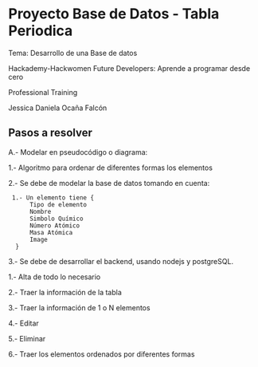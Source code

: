 # Proyecto Base de Datos - Tabla Periodica
Tema: Desarrollo de una Base de datos

Hackademy-Hackwomen
Future Developers: Aprende a programar desde cero

Professional Training

Jessica Daniela Ocaña Falcón

## Pasos a resolver

A.- Modelar en pseudocódigo o diagrama:
  
  1.- Algoritmo para ordenar de diferentes formas los elementos
   
   2.- Se debe de modelar la base de datos tomando en cuenta:
     
     1.- Un elemento tiene {
          Tipo de elemento
          Nombre
          Simbolo Químico
          Número Atómico
          Masa Atómica
          Image
      }

3.- Se debe de desarrollar el backend, usando nodejs y postgreSQL.
    
   1.- Alta de todo lo necesario
    
   2.- Traer la información de la tabla
    
   3.- Traer la información de 1 o N elementos
    
   4.- Editar
    
   5.- Eliminar
    
   6.- Traer los elementos ordenados por diferentes formas
